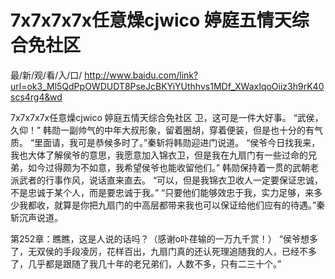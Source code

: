 # 7x7x7x7x任意燥cjwico 婷庭五情天综合免社区

最/新/观/看/入/口/ http://www.baidu.com/link?url=ok3_Ml5QdPpOWDUDT8PseJcBKYiYUthhvs1MDf_XWaxIqoOiiz3h9rK40scs4rg4&wd

7x7x7x7x任意燥cjwico 婷庭五情天综合免社区
卫，这可是一件大好事。
    “武侯，久仰！”
    韩勋一副帅气的中年大叔形象，留着圈胡，穿着便装，但是也十分的有气质。
    “里面请，我可是恭候多时了。”秦斩将韩勋迎进门说道。
    “侯爷今日找我来，我也大体了解侯爷的意思，我愿意加入锦衣卫，但是我在九扇门有一些过命的兄弟，如今过得颇为不如意，我希望侯爷也能收留他们。”
    韩勋保持着一贯的武朝老派武者的行事作风，说话直来直去。
    “可以，但是我锦衣卫收人一定要保证忠诚，不是忠诚于某个人，而是要忠诚于我。”
    “只要他们能够效忠于我，实力足够，来多少我都收，就算是你把九扇门的中高层都带来我也可以保证给他们应有的待遇。”秦斩沉声说道。

第252章：瞧瞧，这是人说的话吗？（感谢o卟荏输的一万九千赏！）
    “侯爷想多了，无双侯的手段凌厉，花样百出，九扇门真的还认死理追随我的人，已经不多了，几乎都是跟随了我几十年的老兄弟们，人数不多，只有二三十个。”
